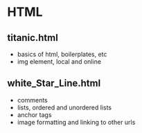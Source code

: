 # HTML
## titanic.html
<ul>
<li>basics of html, boilerplates, etc</li>
<li>img element, local and online</li>
</ul>

## white_Star_Line.html
<ul>
<li>comments</li>
<li>lists, ordered and unordered lists</li>
<li>anchor tags</li>
<li>image formatting and linking to other urls</li>
</ul>
